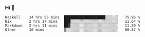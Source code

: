 ### Hi 👋

<!--START_SECTION:waka-->

```text
Haskell    14 hrs 55 mins  ███████████████████░░░░░░   75.96 %
Nix        2 hrs 17 mins   ███░░░░░░░░░░░░░░░░░░░░░░   11.64 %
Markdown   2 hrs 11 mins   ██▓░░░░░░░░░░░░░░░░░░░░░░   11.20 %
Other      10 mins         ▒░░░░░░░░░░░░░░░░░░░░░░░░   00.87 %
```

<!--END_SECTION:waka-->
